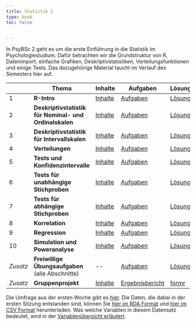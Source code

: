 ```yaml
---
title: Statistik I
type: book
toc: false


---
```


In PsyBSc 2 geht es um die erste Einführung in die Statistik im Psychologiestudium. Dafür betrachten wir die Grundstruktur von R, Datenimport, einfache Grafiken, Deskriptivstatistiken, Verteilungsfunktionen und einige Tests. Das dazugehörige Material taucht im Verlauf des Semesters hier auf.

| | Thema | Inhalte | Aufgaben | Lösungen
| --- | --- | --- | --- | --- |
| 1 | **R-Intro** | [Inhalte](/lehre/statistik-i/r-crash-kurs) | [Aufgaben](/post/r-crash-kurs-aufgaben) | [Lösungen](/post/r-crash-kurs-loesungen)
| 2 | **Deskriptivstatistik für Nominal- und Ordinalskalen** | [Inhalte](/post/deskriptiv-nominal) | [Aufgaben](/post/deskriptiv-nominal-aufgaben) | [Lösungen](/post/deskriptiv-nominal-loesungen) |
| 3 | **Deskriptivstatistik für Intervallskalen** | [Inhalte](/post/deskriptiv-intervall) | [Aufgaben](/post/deskriptiv-intervall-aufgaben) | [Lösungen](/post/deskriptiv-intervall-loesungen) |
| 4 | **Verteilungen** | [Inhalte](/post/verteilungen) | [Aufgaben](/post/verteilungen-aufgaben) | [Lösungen](/post/verteilungen-loesungen) |
| 5 | **Tests und Konfidenzintervalle** | [Inhalte](/post/tests-und-konfidenzintervalle) | [Aufgaben](/post/tests-und-konfidenzintervalle-aufgaben) | [Lösungen](/post/tests-und-konfidenzintervalle-loesungen) |
| 6 | **Tests für unabhängige Stichproben** | [Inhalte](/post/gruppenvergleiche-unabhaengig) | [Aufgaben](/post/gruppenvergleiche-unabhaengig-aufgaben) | [Lösungen](/post/gruppenvergleiche-unabhaengig-loesungen) |
| 7 | **Tests für abhängige Stichproben** | [Inhalte](/post/gruppenvergleiche-abhaengig) | [Aufgaben](/post/gruppenvergleiche-abhaengig-aufgaben) | [Lösungen](/post/gruppenvergleiche-abhaengig-loesungen) |
| 8 | **Korrelation** | [Inhalte](/post/korrelation) | [Aufgaben](/post/korrelation-aufgaben) | [Lösungen](/post/korrelation-loesungen) |
| 9 | **Regression** | [Inhalte](/post/regression) | [Aufgaben](/post/regression-aufgaben) | [Lösungen](/post/regression-loesungen) |
| 10 | **Simulation und Poweranalyse** | [Inhalte](/post/simulation) | [Aufgaben](/post/simulation-aufgaben) | [Lösungen](/post/simulation-loesungen) |
| *Zusatz* | **Freiwillige Übungsaufgaben** (alle Abschnitte)| -- | [Aufgaben](/post/zusatz-aufgaben) | [Lösungen](/post/zusatz-loesungen) |
| *Zusatz* | **Gruppenprojekt** | [Inhalte](/post/gruppenprojekt) | [Ergebnisbericht](/post/hinweise-zum-ergebnisbericht) | [formr](/post/formr-faq) |


Die Umfrage aus der ersten Woche gibt es [hier](https://psybsc2.formr.org/). Die Daten, die dabei in der ersten Sitzung entstanden sind, können Sie [<i class="fas fa-download"></i>   hier im RDA Format](/post/fb22.rda) und [<i class="fas fa-download"></i>   hier im CSV Format](/post/fb22.csv) herunterladen. Was welche Variablen in diesem Datensatz bedeutet, wird in der [<i class="fas fa-download"></i>   Variablenübersicht erläutert](/post/variablen.pdf).



